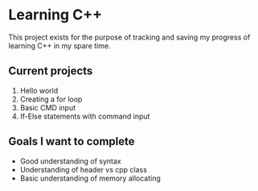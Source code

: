 # Learning C++

This project exists for the purpose of tracking and saving my progress of learning C++ in my spare time.

## Current projects
1. Hello world
2. Creating a for loop
3. Basic CMD input
4. If-Else statements with command input

## Goals I want to complete
- Good understanding of syntax
- Understanding of header vs cpp class
- Basic understanding of memory allocating